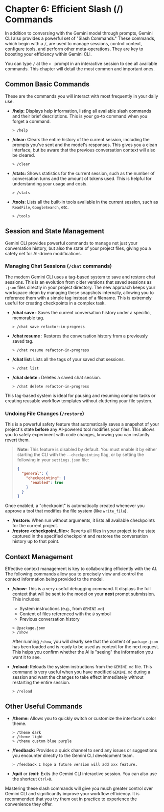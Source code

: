# Chapter 6: Efficient Slash (/) Commands

In addition to conversing with the Gemini model through prompts, Gemini CLI also provides a powerful set of "Slash Commands." These commands, which begin with a `/`, are used to manage sessions, control context, configure tools, and perform other meta-operations. They are key to boosting your efficiency within Gemini CLI.

You can type `/` at the `> ` prompt in an interactive session to see all available commands. This chapter will detail the most common and important ones.

## Common Basic Commands

These are the commands you will interact with most frequently in your daily use.

*   **/help:** Displays help information, listing all available slash commands and their brief descriptions. This is your go-to command when you forget a command.
    ```
    > /help
    ```

*   **/clear:** Clears the entire history of the current session, including the prompts you've sent and the model's responses. This gives you a clean interface, but be aware that the previous conversation context will also be cleared.
    ```
    > /clear
    ```

*   **/stats:** Shows statistics for the current session, such as the number of conversation turns and the amount of tokens used. This is helpful for understanding your usage and costs.
    ```
    > /stats
    ```

*   **/tools:** Lists all the built-in tools available in the current session, such as `ReadFile`, `GoogleSearch`, etc.
    ```
    > /tools
    ```

## Session and State Management

Gemini CLI provides powerful commands to manage not just your conversation history, but also the state of your project files, giving you a safety net for AI-driven modifications.

### Managing Chat Sessions (`/chat` commands)

The modern Gemini CLI uses a tag-based system to save and restore chat sessions. This is an evolution from older versions that saved sessions as `.json` files directly in your project directory. The new approach keeps your workspace clean by managing these snapshots internally, allowing you to reference them with a simple tag instead of a filename. This is extremely useful for creating checkpoints in a complex task.

*   **/chat save <tag>:** Saves the current conversation history under a specific, memorable tag.
    ```
    > /chat save refactor-in-progress
    ```
*   **/chat resume <tag>:** Restores the conversation history from a previously saved tag.
    ```
    > /chat resume refactor-in-progress
    ```
*   **/chat list:** Lists all the tags of your saved chat sessions.
    ```
    > /chat list
    ```
*   **/chat delete <tag>:** Deletes a saved chat session.
    ```
    > /chat delete refactor-in-progress
    ```
This tag-based system is ideal for pausing and resuming complex tasks or creating reusable workflow templates without cluttering your file system.

### Undoing File Changes (`/restore`)

This is a powerful safety feature that automatically saves a snapshot of your project's state **before** any AI-powered tool modifies your files. This allows you to safely experiment with code changes, knowing you can instantly revert them.

> **Note:** This feature is disabled by default. You must enable it by either starting the CLI with the `--checkpointing` flag, or by setting the following in your `settings.json` file:
> ```json
> {
>   "general": {
>     "checkpointing": {
>       "enabled": true
>     }
>   }
> }
> ```

Once enabled, a "checkpoint" is automatically created whenever you approve a tool that modifies the file system (like `write_file`).

*   **/restore:** When run without arguments, it lists all available checkpoints for the current project.
*   **/restore <checkpoint_file>:** Reverts all files in your project to the state captured in the specified checkpoint and restores the conversation history up to that point.

## Context Management

Effective context management is key to collaborating efficiently with the AI. The following commands allow you to precisely view and control the context information being provided to the model.

*   **/show:** This is a very useful debugging command. It displays the full context that will be sent to the model on your **next** prompt submission. This includes:
    *   System instructions (e.g., from `GEMINI.md`)
    *   Content of files referenced with the `@` symbol
    *   Previous conversation history
    ```
    > @package.json
    > /show
    ```
    After running `/show`, you will clearly see that the content of `package.json` has been loaded and is ready to be used as context for the next request. This helps you confirm whether the AI is "seeing" the information you want it to see.

*   **/reload:** Reloads the system instructions from the `GEMINI.md` file. This command is very useful when you have modified `GEMINI.md` during a session and want the changes to take effect immediately without restarting the entire session.
    ```
    > /reload
    ```

## Other Useful Commands

*   **/theme:** Allows you to quickly switch or customize the interface's color theme.
    ```
    > /theme dark
    > /theme light
    > /theme custom blue purple
    ```

*   **/feedback:** Provides a quick channel to send any issues or suggestions you encounter directly to the Gemini CLI development team.
    ```
    > /feedback I hope a future version will add xxx feature.
    ```

*   **/quit** or **/exit:** Exits the Gemini CLI interactive session. You can also use the shortcut `Ctrl+D`.

Mastering these slash commands will give you much greater control over Gemini CLI and significantly improve your workflow efficiency. It is recommended that you try them out in practice to experience the convenience they offer.
